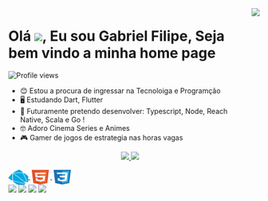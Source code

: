 
<img align="right" height="590em" src="https://raw.githubusercontent.com/gist/GabrielZGT/2df2062ca1eb8ff25f5ff6665fceb59a/raw/665f00597a4b27390eee02eb4fd521fffe217723/githubcard.svg"/>
<h1 align="left">Olá <img src="https://raw.githubusercontent.com/kaueMarques/kaueMarques/master/hi.gif" width="30px">, Eu sou Gabriel Filipe, Seja bem vindo a minha home page </h1>
<p align="left"> <img src="https://komarev.com/ghpvc/?username=gabrielzgt&color=yellow" alt="Profile views" /> </p>


- 😊 Estou a procura de ingressar na Tecnoloiga e Programção
- 🖥️ Estudando Dart, Flutter 
- 🚀 Futuramente pretendo desenvolver: Typescript, Node, Reach Native, Scala e Go !
- 🤓 Adoro Cinema Series e Animes 
- 🎮 Gamer de jogos de estrategia nas horas vagas
 
<div align="center">
  <a href="https://github.com/rafaballerini">
  <img height="150em" src="https://github-readme-stats.vercel.app/api?username=gabrielZGT&show_icons=true&theme=onedark&include_all_commits=true&count_private=true"/>
  <img height="150em" src="https://github-readme-stats.vercel.app/api/top-langs/?username=gabrielzgt&layout=compact&langs_count=7&theme=onedark"/>
</div>
  
  <div style="display: inline_auto"><br>
  <img align="center" alt="Biel-Dart" height="30" width="40" src="https://raw.githubusercontent.com/devicons/devicon/master/icons/dart/dart-plain.svg">
  <img align="center" alt="Biel-HTML" height="30" width="40" src="https://raw.githubusercontent.com/devicons/devicon/master/icons/html5/html5-original.svg">
  <img align="center" alt="Rafa-CSS" height="30" width="40" src="https://raw.githubusercontent.com/devicons/devicon/master/icons/css3/css3-original.svg">
</div>
  
  
  <div> 
  <a href="https://www.youtube.com/watch?v=dQw4w9WgXcQ_-uuuZbY0AAt9CViNzvc-Q" target="_blank"><img src="https://img.shields.io/badge/YouTube-FF0000?style=for-the-badge&logo=youtube&logoColor=black" target="_blank"></a>
  <a href="https://instagram.com/gabrielfilipez" target="_blank"><img src="https://img.shields.io/badge/-Instagram-%23E4405F?style=for-the-badge&logo=instagram&logoColor=black" target="_blank"></a>
  <a href = "mailto:contatorafaballerini@gmail.com"><img src="https://img.shields.io/badge/-Gmail-%23333?style=for-the-badge&logo=gmail&logoColor=black" target="_blank"></a>
  <a href="https://www.linkedin.com/in/gabriel-filipe-a3909721a" target="_blank"><img src="https://img.shields.io/badge/-LinkedIn-%230077B5?style=for-the-badge&logo=linkedin&logoColor=black" target="_blank"></a>
    
  
    
